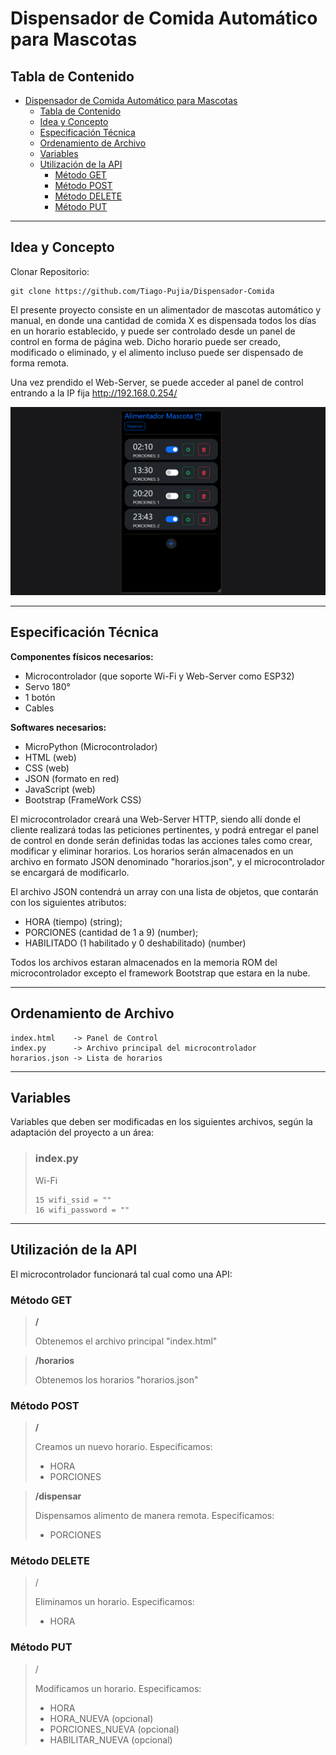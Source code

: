 # Dispensador de Comida Automático para Mascotas
## Tabla de Contenido

- [Dispensador de Comida Automático para Mascotas](#dispensador-de-comida-automático-para-mascotas)
  - [Tabla de Contenido](#tabla-de-contenido)
  - [Idea y Concepto](#idea-y-concepto)
  - [Especificación Técnica](#especificación-técnica)
  - [Ordenamiento de Archivo](#ordenamiento-de-archivo)
  - [Variables](#variables)
  - [Utilización de la API](#utilización-de-la-api)
    - [Método GET](#método-get)
    - [Método POST](#método-post)
    - [Método DELETE](#método-delete)
    - [Método PUT](#método-put)

---
## Idea y Concepto
Clonar Repositorio:
~~~
git clone https://github.com/Tiago-Pujia/Dispensador-Comida
~~~

El presente proyecto consiste en un alimentador de mascotas automático y manual, en donde una cantidad de comida X es dispensada todos los días en un horario establecido, y puede ser controlado desde un panel de control en forma de página web. Dicho horario puede ser creado, modificado o eliminado, y el alimento incluso puede ser dispensado de forma remota.

Una vez prendido el Web-Server, se puede acceder al panel de control entrando a la IP fija http://192.168.0.254/

![Interfaz Gráfica](/imgs/muestra.png)

---
## Especificación Técnica
**Componentes físicos necesarios:**
- Microcontrolador (que soporte Wi-Fi y Web-Server como ESP32)
- Servo 180°
- 1 botón
- Cables
  
**Softwares necesarios:**
- MicroPython (Microcontrolador)
- HTML (web)
- CSS (web)
- JSON (formato en red)
- JavaScript (web)
- Bootstrap (FrameWork CSS)

El microcontrolador creará una Web-Server HTTP, siendo allí donde el cliente realizará todas las peticiones pertinentes, y podrá entregar el panel de control en donde serán definidas todas las acciones tales como crear, modificar y eliminar horarios. Los horarios serán almacenados en un archivo en formato JSON denominado "horarios.json", y el microcontrolador se encargará de modificarlo.

El archivo JSON contendrá un array con una lista de objetos, que contarán con los siguientes atributos:
  - HORA (tiempo) (string);
  - PORCIONES (cantidad de 1 a 9) (number);
  - HABILITADO (1 habilitado y 0 deshabilitado) (number)

Todos los archivos estaran almacenados en la memoria ROM del microcontrolador excepto el framework Bootstrap que estara en la nube.

---
## Ordenamiento de Archivo
~~~
index.html 	  -> Panel de Control
index.py      -> Archivo principal del microcontrolador
horarios.json -> Lista de horarios
~~~
---
## Variables
Variables que deben ser modificadas en los siguientes archivos, según la adaptación del proyecto a un área:
> ### index.py
> 
> Wi-Fi
> ~~~
> 15 wifi_ssid = ""
> 16 wifi_password = ""
> ~~~

---
## Utilización de la API
El microcontrolador funcionará tal cual como una API:

### Método GET
> **/** 
> 
> Obtenemos el archivo principal "index.html"

> **/horarios** 
> 
> Obtenemos los horarios "horarios.json"
 
### Método POST
> **/**
> 
> Creamos un nuevo horario. Especificamos:
> - HORA
> - PORCIONES

> **/dispensar**
>
> Dispensamos alimento de manera remota. Especificamos:
> - PORCIONES

### Método DELETE
> /
>
> Eliminamos un horario. Especificamos:
> - HORA

### Método PUT
> /
>
> Modificamos un horario. Especificamos:
> - HORA
> - HORA_NUEVA (opcional)
> - PORCIONES_NUEVA (opcional)
> - HABILITAR_NUEVA (opcional)